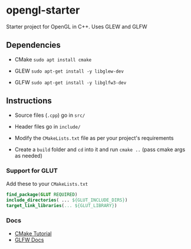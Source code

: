 
# opengl-starter

Starter project for OpenGL in C++. Uses GLEW and GLFW

## Dependencies

* CMake
    ``sudo apt install cmake``

* GLEW
    ```sudo apt-get install -y libglew-dev```

* GLFW
    ```sudo apt-get install -y libglfw3-dev```


## Instructions

* Source files (```.cpp```) go in ```src/```

* Header files go in ```include/```

* Modify the ``CMakeLists.txt`` file as per your project's requirements

* Create a ``build`` folder and ``cd`` into it and run ``cmake ..``     (pass cmake args as needed)

### Support for GLUT 
Add these to your ``CMakeLists.txt``
```cmake
find_package(GLUT REQUIRED)
include_directories( ... ${GLUT_INCLUDE_DIRS})
target_link_libraries(... ${GLUT_LIBRARY})
```
### Docs
* [CMake Tutorial](http://derekmolloy.ie/hello-world-introductions-to-cmake/)
* [GLFW Docs](https://www.glfw.org/docs/3.3/)
